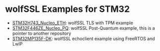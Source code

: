 # wolfSSL Examples for STM32

* [STM32H743_Nucleo_ETH](STM32H743_Nucleo_ETH): wolfSSL TLS with TPM example
* [STM32F446ZE_Nucleo_PQ](STM32F446ZE_Nucleo_PQ): wolfSSL Post-Quantum example, this is a pointer to another repository
* [STM32MP135F-DK](STM32MP135F-DK): wolfSSL echoclient example using FreeRTOS and LwIP
